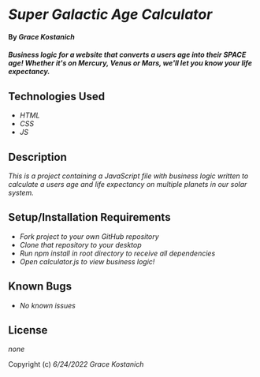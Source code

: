 # _Super Galactic Age Calculator_

#### By _**Grace Kostanich**_

#### _Business logic for a website that converts a users age into their SPACE age! Whether it's on Mercury, Venus or Mars, we'll let you know your life expectancy._

## Technologies Used

* _HTML_
* _CSS_
* _JS_

## Description

_This is a project containing a JavaScript file with business logic written to calculate a users age and life expectancy on multiple planets in our solar system._

## Setup/Installation Requirements

* _Fork project to your own GitHub repository_ 
* _Clone that repository to your desktop_
* _Run npm install in root directory to receive all dependencies_
* _Open calculator.js to view business logic!_

## Known Bugs

* _No known issues_

## License

_none_

Copyright (c) _6/24/2022_ _Grace Kostanich_